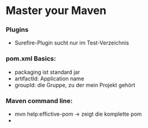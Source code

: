 # Master your Maven

### Plugins
- Surefire-Plugin sucht nur im Test-Verzeichnis

### pom.xml Basics:
- packaging ist standard jar
- artifactId: Application name
- groupId: die Gruppe, zu der mein Projekt gehört


### Maven command line:
- mvn help:effictive-pom -> zeigt die komplette pom
- 